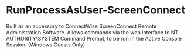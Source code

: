 # RunProcessAsUser-ScreenConnect
Built as an accessory to ConnectWise ScreenConnect Remote Administration Software.  Allows commands via the web interface to NT AUTHORITY\SYSTEM Command Prompt, to be run in the Active Console Session. (Windows Guests Only)
